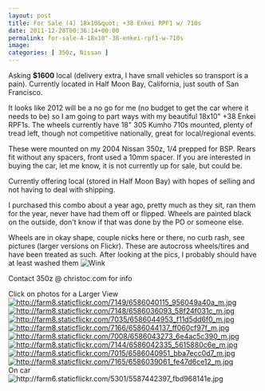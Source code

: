 ```yaml
---
layout: post
title: For Sale (4) 18x10&quot; +38 Enkei RPF1 w/ 710s
date: 2011-12-28T00:36:14+00:00
permalink: for-sale-4-18x10"-38-enkei-rpf1-w-710s
image:
categories: [ 350z, Nissan ]
---
```

Asking **$1600** local (delivery extra, I have small vehicles so transport is a pain). Currently located in Half Moon Bay, California, just south of San Francisco.

It looks like 2012 will be a no go for me (no budget to get the car where it needs to be) so I am going to part ways with my beautiful 18x10" +38 Enkei RPF1s. The wheels currently have 18" 305 Kumho 710s mounted, plenty of tread left, though not competitive nationally, great for local/regional events.


These were mounted on my 2004 Nissan 350z, 1/4 prepped for BSP. Rears fit without any spacers, front used a 10mm spacer. If you are interested in buying the car, let me know, it is not currently up for sale, but could be.

Currently offering local (stored in Half Moon Bay) with hopes of selling and not having to deal with shipping.

I purchased this combo about a year ago, pretty much as they sit, ran them for the year, never have had them off or flipped. Wheels are painted black on the outside, don't know if that was done by the PO or someone else.

Wheels are in okay shape, couple nicks here or there, no curb rash, see pictures (larger versions on Flickr). These are autocross wheels/tires and have been treated as such. After looking at the pics, I probably should have at least washed them <img border="0" alt="Wink" src="http://www.baautox.com/forum/images/smiley_icons/icon_wink.gif" />

Contact 350z @ christoc.com for info

Click on photos for a Larger View   <br /><a href="http://www.flickr.com/photos/chammond/6586040115/in/photostream"><img border="0" alt="http://farm8.staticflickr.com/7149/6586040115_956049a40a_m.jpg" src="http://farm8.staticflickr.com/7149/6586040115_956049a40a_m.jpg" /> </a><a href="http://www.flickr.com/photos/chammond/6586036093/in/photostream"><img border="0" alt="http://farm8.staticflickr.com/7148/6586036093_58f24f031c_m.jpg" src="http://farm8.staticflickr.com/7148/6586036093_58f24f031c_m.jpg" /></a>    <br /><a href="http://www.flickr.com/photos/chammond/6586044953/in/photostream"><img border="0" alt="http://farm8.staticflickr.com/7035/6586044953_f11d5dd6f0_m.jpg" src="http://farm8.staticflickr.com/7035/6586044953_f11d5dd6f0_m.jpg" /> </a><a href="http://www.flickr.com/photos/chammond/6586044137/in/photostream"><img border="0" alt="http://farm8.staticflickr.com/7166/6586044137_ff060cf97f_m.jpg" src="http://farm8.staticflickr.com/7166/6586044137_ff060cf97f_m.jpg" /></a>    <br /><a href="http://www.flickr.com/photos/chammond/6586043273/in/photostream"><img border="0" alt="http://farm8.staticflickr.com/7008/6586043273_6e4ac5c390_m.jpg" src="http://farm8.staticflickr.com/7008/6586043273_6e4ac5c390_m.jpg" /> </a><a href="http://www.flickr.com/photos/chammond/6586042335/in/photostream"><img border="0" alt="http://farm8.staticflickr.com/7144/6586042335_5615880c6e_m.jpg" src="http://farm8.staticflickr.com/7144/6586042335_5615880c6e_m.jpg" /></a>    <br /><a href="http://www.flickr.com/photos/chammond/6586040951/in/photostream"><img border="0" alt="http://farm8.staticflickr.com/7015/6586040951_bba7ecc0d7_m.jpg" src="http://farm8.staticflickr.com/7015/6586040951_bba7ecc0d7_m.jpg" /> </a><a href="http://www.flickr.com/photos/chammond/6586039061/in/photostream"><img border="0" alt="http://farm8.staticflickr.com/7165/6586039061_fe47d6ce12_m.jpg" src="http://farm8.staticflickr.com/7165/6586039061_fe47d6ce12_m.jpg" /></a>    <br />On car    <br /><img border="0" alt="http://farm6.staticflickr.com/5301/5587442397_fbd968141e.jpg" src="http://farm6.staticflickr.com/5301/5587442397_fbd968141e.jpg" />






